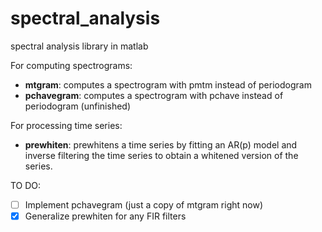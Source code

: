 # spectral_analysis
spectral analysis library in matlab

For computing spectrograms:
- **mtgram**: computes a spectrogram with pmtm instead of periodogram
- **pchavegram**: computes a spectrogram with pchave instead of periodogram (unfinished)

For processing time series:
- **prewhiten**: prewhitens a time series by fitting an AR(p) model and inverse filtering the time series to obtain a whitened version of the series.

TO DO:
- [ ] Implement pchavegram (just a copy of mtgram right now)
- [x] Generalize prewhiten for any FIR filters

